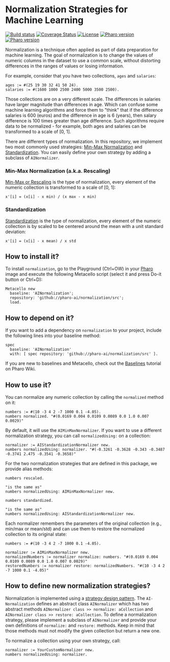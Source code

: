 # Normalization Strategies for Machine Learning
[![Build status](https://github.com/pharo-ai/normalization/workflows/CI/badge.svg)](https://github.com/pharo-ai/normalization/actions/workflows/test.yml)
[![Coverage Status](https://coveralls.io/repos/github/pharo-ai/normalization/badge.svg?branch=master)](https://coveralls.io/github/pharo-ai/normalization?branch=master)
[![License](https://img.shields.io/badge/license-MIT-blue.svg)](https://raw.githubusercontent.com/pharo-ai/normalization/master/LICENSE)
[![Pharo version](https://img.shields.io/badge/Pharo-10-%23aac9ff.svg)](https://pharo.org/download)
[![Pharo version](https://img.shields.io/badge/Pharo-9.0-%23aac9ff.svg)](https://pharo.org/download)


Normalization is a technique often applied as part of data preparation for machine learning. The goal of normalization is to change the values of numeric columns in the dataset to use a common scale, without distorting differences in the ranges of values or losing information.

For example, consider that you have two collections, `ages` and `salaries`:

```Smalltalk
ages := #(25 19 30 32 41 50 24).
salaries := #(1600 1000 2500 2400 5000 3500 2500).
```

Those collections are on a very different scale. The differences in salaries have larger magnitude than differences in age. Which can confuse some machine learning algorithms and force them to "think" that if the difference salaries is 600 (euros) and the difference in age is 6 (years), then salary difference is 100 times greater than age difference. Such algorithms require data to be normalized - for example, both ages and salaries can be transformed to a scale of [0, 1].

There are different types of normalization. In this repository, we implement two most commonly used strategies: [Min-Max Normalization](https://en.wikipedia.org/wiki/Feature_scaling) and [Standardization](https://en.wikipedia.org/wiki/Standard_score). You can easily define your own strategy by adding a subclass of `AINormalizer`.

### Min-Max Normalization (a.k.a. Rescaling)

[Min-Max or Rescaling](https://en.wikipedia.org/wiki/Feature_scaling) is the type of normalization, every element of the numeric collection is transformed to a scale of [0, 1]:

```
x'[i] = (x[i] - x min) / (x max - x min)
```

### Standardization

[Standardization](https://en.wikipedia.org/wiki/Standard_score) is the type of normalization, every element of the numeric collection is by scaled to be centered around the mean with a unit standard deviation:

```
x'[i] = (x[i] - x mean) / x std
```


## How to install it?

To install `normalization`, go to the Playground (Ctrl+OW) in your [Pharo](https://pharo.org/) image and execute the following Metacello script (select it and press Do-it button or Ctrl+D):

```Smalltalk
Metacello new
  baseline: 'AINormalization';
  repository: 'github://pharo-ai/normalization/src';
  load.
```

## How to depend on it?

If you want to add a dependency on `normalization` to your project, include the following lines into your baseline method:

```Smalltalk
spec
  baseline: 'AINormalization'
  with: [ spec repository: 'github://pharo-ai/normalization/src' ].
```

If you are new to baselines and Metacello, check out the [Baselines](https://github.com/pharo-open-documentation/pharo-wiki/blob/master/General/Baselines.md) tutorial on Pharo Wiki.

## How to use it?

You can normalize any numeric collection by calling the `normalized` method on it:

```Smalltalk
numbers := #(10 -3 4 2 -7 1000 0.1 -4.05).
numbers normalized. "#(0.0169 0.004 0.0109 0.0089 0.0 1.0 0.007 0.0029)"
```

By default, it will use the `AIMinMaxNormalizer`. If you want to use a different normalization strategy, you can call `normalizedUsing:` on a collection:

```Smalltalk
normalizer := AIStandardizationNormalizer new.
numbers normalizedUsing: normalizer. "#(-0.3261 -0.3628 -0.343 -0.3487 -0.3741 2.475 -0.3541 -0.3658)"
```

For the two normalization strategies that are defined in this package, we provide alias methods:

```Smalltalk
numbers rescaled.

"is the same as"
numbers normalizedUsing: AIMinMaxNormalizer new.
```
```Smalltalk
numbers standardized.

"is the same as"
numbers normalizedUsing: AIStandardizationNormalizer new.
```

Each normalizer remembers the parameters of the original collection (e.g., min/max or mean/std) and can use them to restore the normalized collection to its original state:

```Smalltalk
numbers := #(10 -3 4 2 -7 1000 0.1 -4.05).

normalizer := AIMinMaxNormalizer new.
normalizedNumbers := normalizer normalize: numbers. "#(0.0169 0.004 0.0109 0.0089 0.0 1.0 0.007 0.0029)"
restoredNumbers := normalizer restore: normalizedNumbers. "#(10 -3 4 2 -7 1000 0.1 -4.05)"
```

## How to define new normalization strategies?

Normalization is implemented using a [strategy design pattern](https://en.wikipedia.org/wiki/Strategy_pattern). The `AI-Normalization` defines an abstract class `AINormalizer` which has two abstract methods `AINormalizer class >> normalize: aCollection` and `AINormalizer class >> restore: aCollection`. To define a normalization strategy, please implement a subclass of `AINormalizer` and provide your own definitions of `normalize:` and `restore:` methods. Keep in mind that those methods must not modify the given collection but return a new one.

To normalize a collection using your own strategy, call:

```Smalltalk
normalizer := YourCustomNormalizer new.
numbers normalizedUsing: normalizer.
```
